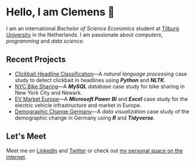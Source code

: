 # Hello, I am Clemens 👋

I am an international *Bachelor of Science Economics* student at [Tilburg University](https://www.tilburguniversity.edu/education/bachelors-programs/economics) in the Netherlands. I am passionate about *computers*, *programming* and *data science*.

## Recent Projects

- [Clickbait Headline Classification](https://github.com/clemensheithecker/clickbait-headline-classification)—A _natural language processing_ case study to detect clickbait in headlines using ___Python___ and ___NLTK___.
- [NYC Bike Sharing](https://github.com/clemensheithecker/nyc-bike-sharing)—A ___MySQL__ database_ case study for bike sharing in New York City and Newark.
- [EV Market Europe](https://github.com/clemensheithecker/ev-market-europe)—A ___Microsoft Power BI___ and ___Excel___ case study for the electric vehicle infrastructure and market in Europe.
- [Demographic Change Germany](https://github.com/clemensheithecker/demographic-change-germany)—A _data visualization_ case study of the demographic change in Germany using ___R___ and ___Tidyverse___.

## Let's Meet

Meet me on [LinkedIn](https://www.linkedin.com/in/clemensheithecker) and [Twitter](https://twitter.com/cheithecker) or check out [my personal space on the internet](https://clemensheithecker.com/).

